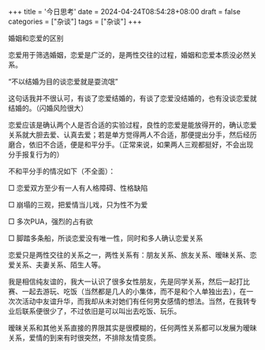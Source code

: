 +++
title = '今日思考'
date = 2024-04-24T08:54:28+08:00
draft = false
categories = ["杂谈"]
tags = ["杂谈"]
+++



婚姻和恋爱的区别

恋爱用于筛选婚姻，恋爱是广泛的，是两性交往的过程，婚姻和恋爱本质没必然关系。




“不以结婚为目的谈恋爱就是耍流氓”

这句话我并不很认可，有谈了恋爱结婚的，有谈了恋爱没结婚的，也有没谈恋爱就结婚的。（闪婚风险很大）




恋爱应该是确认两个人是否合适的实验过程，良性的恋爱是能放得开的，确认恋爱关系就大胆去爱、认真去爱；若是单方觉得两人不合适，那便提出分手，然后经历磨合，依旧不合适，便是和平分手。（正常来说，如果两人三观都挺好，不会出现分手报复行为的）

不和平分手的情况如下（不全面）：

□ 恋爱双方至少有一人有人格障碍、性格缺陷

□ 崩塌的三观，把爱情当儿戏，只为性不为爱

□ 多次PUA，强烈的占有欲

□ 脚踏多条船，所谈恋爱没有唯一性，同时和多人确认恋爱关系

恋爱只是两性交往的关系之一，两性关系有：朋友关系、旅友关系、暧昧关系、恋爱关系、夫妻关系、陌生人等。




我是相信纯友谊的，我大一认识了很多女性朋友，先是同学关系，然后一起打比赛、一起去游玩、吃饭（当然都是几人的小集体，而不是和个人单独出去），在一次次活动中友谊升华，而我却从未对她们有任何男女感情的想法。当然，在我转专业后联系便很少了，不过依旧是可以叫出去吃饭、玩乐。




暧昧关系和其他关系直接的界限其实是很模糊的，任何两性关系都可以发展为暧昧关系，爱情的到来有时很突然，不排除友情变质。





